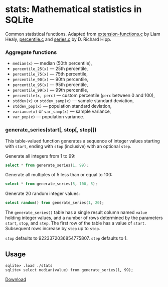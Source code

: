# stats: Mathematical statistics in SQLite

Common statistical functions. Adapted from [extension-functions.c](https://sqlite.org/contrib/) by Liam Healy, [percentile.c](https://sqlite.org/src/file/ext/misc/percentile.c) and [series.c](https://sqlite.org/src/file/ext/misc/series.c) by D. Richard Hipp.

### Aggregate functions

-   `median(x)` — median (50th percentile),
-   `percentile_25(x)` — 25th percentile,
-   `percentile_75(x)` — 75th percentile,
-   `percentile_90(x)` — 90th percentile,
-   `percentile_95(x)` — 95th percentile,
-   `percentile_99(x)` — 99th percentile,
-   `percentile(x, perc)` — custom percentile (`perc` between 0 and 100),
-   `stddev(x)` or `stddev_samp(x)` — sample standard deviation,
-   `stddev_pop(x)` — population standard deviation,
-   `variance(x)` or `var_samp(x)` — sample variance,
-   `var_pop(x)` — population variance.

### generate_series(start[, stop[, step]])

This table-valued function generates a sequence of integer values starting with `start`, ending with `stop` (inclusive) with an optional `step`.

Generate all integers from 1 to 99:

```sql
select * from generate_series(1, 99);
```

Generate all multiples of 5 less than or equal to 100:

```sql
select * from generate_series(5, 100, 5);
```

Generate 20 random integer values:

```sql
select random() from generate_series(1, 20);
```

The `generate_series()` table has a single result column named `value` holding integer values, and a number of rows determined by the parameters `start`, `stop`, and `step`. The first row of the table has a value of `start`. Subsequent rows increase by `step` up to `stop`.

`stop` defaults to 9223372036854775807. `step` defaults to 1.

## Usage

```
sqlite> .load ./stats
sqlite> select median(value) from generate_series(1, 99);
```

[Download](https://github.com/nalgeon/sqlean/releases/latest)
